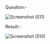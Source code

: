 Question:-

![Screenshot (511)](https://github.com/ak2521/Java-Basic/assets/93378378/670e120e-36ff-4fbc-944e-d8a8d8d145ff)


Result:-

![Screenshot (510)](https://github.com/ak2521/Java-Basic/assets/93378378/546b076c-d339-4fb4-95af-4ef085e9544d)
